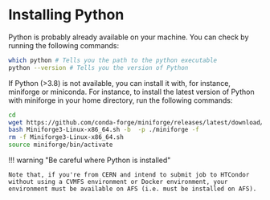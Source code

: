# Installing Python

Python is probably already available on your machine. You can check by running the following commands:

```bash
which python # Tells you the path to the python executable
python --version # Tells you the version of Python
```

If Python (>3.8) is not available, you can install it with, for instance, miniforge or miniconda.
For instance, to install the latest version of Python with miniforge in your home directory, run the following commands:

```bash
cd
wget https://github.com/conda-forge/miniforge/releases/latest/download/Miniforge3-Linux-x86_64.sh
bash Miniforge3-Linux-x86_64.sh -b  -p ./miniforge -f
rm -f Miniforge3-Linux-x86_64.sh
source miniforge/bin/activate
```

!!! warning "Be careful where Python is installed"

    Note that, if you're from CERN and intend to submit job to HTCondor without using a CVMFS environment or Docker environment, your environment must be available on AFS (i.e. must be installed on AFS).
